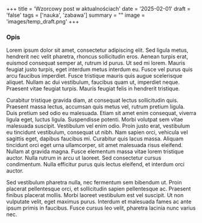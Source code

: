 +++
title = 'Wzorcowy post w aktualnościach'
date = '2025-02-01'
draft = 'false'
tags = ['nauka', 'zabawa']
summary = ""
image = 'images/temp_draft.png'
+++

<!-- Tutaj START - cała treść posta -->
### Opis
Lorem ipsum dolor sit amet, consectetur adipiscing elit. Sed ligula metus, hendrerit nec velit pharetra, rhoncus sollicitudin eros. Aenean turpis erat, euismod consequat semper at, rutrum id purus. Ut sed mi lorem. Mauris feugiat justo turpis, eget interdum metus interdum eu. Fusce vel purus quis arcu faucibus imperdiet. Fusce tristique mauris quis augue scelerisque aliquet. Nullam ac dui vestibulum, faucibus quam ut, imperdiet neque. Praesent vitae feugiat turpis. Mauris feugiat felis in hendrerit tristique.

Curabitur tristique gravida diam, at consequat lectus sollicitudin quis. Praesent massa lectus, accumsan quis metus vel, rutrum pretium ligula. Duis pretium sed odio eu malesuada. Etiam sit amet enim consequat, viverra ligula eget, luctus ligula. Suspendisse potenti. Morbi volutpat sem vitae malesuada suscipit. Vestibulum vel enim odio. Proin justo erat, vestibulum eu tincidunt vestibulum, consequat ut nibh. Nam sapien orci, vehicula vel sagittis eget, dapibus faucibus mi. Curabitur quis lacus massa. Aliquam tincidunt orci eget urna ullamcorper, sit amet malesuada risus eleifend. Nullam at gravida magna. Fusce elementum massa vitae lorem tristique auctor. Nulla rutrum in arcu ut laoreet. Sed consectetur cursus condimentum. Nulla efficitur purus quis lectus eleifend, et interdum orci auctor.

Sed vestibulum pharetra nulla, nec fermentum sem bibendum ut. Proin placerat pellentesque orci, et sollicitudin sapien pellentesque ac. Praesent finibus placerat mollis. Morbi laoreet vestibulum est vel suscipit. Ut non vulputate velit, eget maximus purus. Interdum et malesuada fames ac ante ipsum primis in faucibus. Fusce cursus leo velit, pharetra lacinia nunc varius nec.
